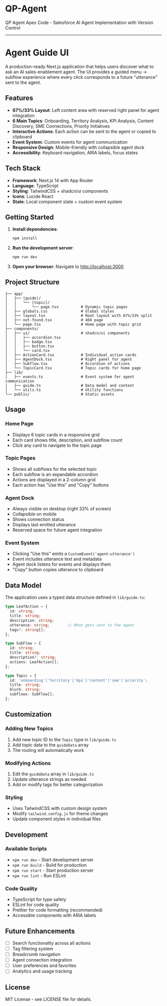 # QP-Agent
QP Agent Apex Code - Salesforce AI Agent Implementation with Version Control

---

# Agent Guide UI

A production-ready Next.js application that helps users discover what to ask an AI sales-enablement agent. The UI provides a guided menu → subflow experience where every click corresponds to a future "utterance" sent to the agent.

## Features

- **67%/33% Layout**: Left content area with reserved right panel for agent integration
- **6 Main Topics**: Onboarding, Territory Analysis, KPI Analysis, Content Discovery, SME Connections, Priority Initiatives
- **Interactive Actions**: Each action can be sent to the agent or copied to clipboard
- **Event System**: Custom events for agent communication
- **Responsive Design**: Mobile-friendly with collapsible agent dock
- **Accessibility**: Keyboard navigation, ARIA labels, focus states

## Tech Stack

- **Framework**: Next.js 14 with App Router
- **Language**: TypeScript
- **Styling**: TailwindCSS + shadcn/ui components
- **Icons**: Lucide React
- **State**: Local component state + custom event system

## Getting Started

1. **Install dependencies**:
   ```bash
   npm install
   ```

2. **Run the development server**:
   ```bash
   npm run dev
   ```

3. **Open your browser**:
   Navigate to [http://localhost:3000](http://localhost:3000)

## Project Structure

```
├── app/
│   ├── (guide)/
│   │   └── [topic]/
│   │       └── page.tsx          # Dynamic topic pages
│   ├── globals.css               # Global styles
│   ├── layout.tsx                # Root layout with 67%/33% split
│   ├── not-found.tsx             # 404 page
│   └── page.tsx                  # Home page with topic grid
├── components/
│   ├── ui/                       # shadcn/ui components
│   │   ├── accordion.tsx
│   │   ├── badge.tsx
│   │   ├── button.tsx
│   │   └── card.tsx
│   ├── ActionCard.tsx            # Individual action cards
│   ├── AgentDock.tsx             # Right panel for agent
│   ├── Subflow.tsx               # Accordion of actions
│   └── TopicCard.tsx             # Topic cards for home page
├── lib/
│   ├── events.ts                 # Event system for agent communication
│   ├── guide.ts                  # Data model and content
│   └── utils.ts                  # Utility functions
└── public/                       # Static assets
```

## Usage

### Home Page
- Displays 6 topic cards in a responsive grid
- Each card shows title, description, and subflow count
- Click any card to navigate to the topic page

### Topic Pages
- Shows all subflows for the selected topic
- Each subflow is an expandable accordion
- Actions are displayed in a 2-column grid
- Each action has "Use this" and "Copy" buttons

### Agent Dock
- Always visible on desktop (right 33% of screen)
- Collapsible on mobile
- Shows connection status
- Displays last emitted utterance
- Reserved space for future agent integration

### Event System
- Clicking "Use this" emits a `CustomEvent('agent:utterance')`
- Event includes utterance text and metadata
- Agent dock listens for events and displays them
- "Copy" button copies utterance to clipboard

## Data Model

The application uses a typed data structure defined in `lib/guide.ts`:

```typescript
type LeafAction = {
  id: string;
  title: string;
  description: string;
  utterance: string;        // What gets sent to the agent
  tags?: string[];
};

type SubFlow = {
  id: string;
  title: string;
  description?: string;
  actions: LeafAction[];
};

type Topic = {
  id: 'onboarding'|'territory'|'kpi'|'content'|'sme'|'priority';
  title: string;
  blurb: string;
  subflows: SubFlow[];
};
```

## Customization

### Adding New Topics
1. Add new topic ID to the `Topic` type in `lib/guide.ts`
2. Add topic data to the `guideData` array
3. The routing will automatically work

### Modifying Actions
1. Edit the `guideData` array in `lib/guide.ts`
2. Update utterance strings as needed
3. Add or modify tags for better categorization

### Styling
- Uses TailwindCSS with custom design system
- Modify `tailwind.config.js` for theme changes
- Update component styles in individual files

## Development

### Available Scripts
- `npm run dev` - Start development server
- `npm run build` - Build for production
- `npm run start` - Start production server
- `npm run lint` - Run ESLint

### Code Quality
- TypeScript for type safety
- ESLint for code quality
- Prettier for code formatting (recommended)
- Accessible components with ARIA labels

## Future Enhancements

- [ ] Search functionality across all actions
- [ ] Tag filtering system
- [ ] Breadcrumb navigation
- [ ] Agent connection integration
- [ ] User preferences and favorites
- [ ] Analytics and usage tracking

## License

MIT License - see LICENSE file for details.